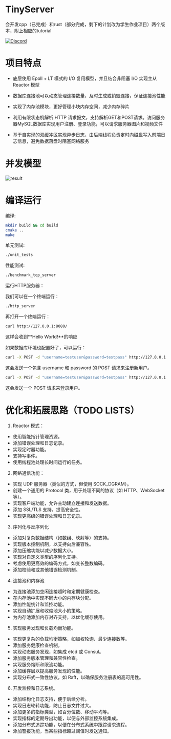 # TinyServer

会开发cpp（已完成）和rust（部分完成，剩下的计划改为学生作业项目）两个版本，附上相应的tutorial

[![Discord](https://img.shields.io/badge/Discord-Join%20Us-5865F2?logo=discord&logoColor=white)](https://discord.gg/8jCKt9rTtN)

# 项目特点

- 底层使用 Epoll + LT 模式的 I/O 复用模型，并且结合非阻塞 I/O 实现主从 Reactor 模型

- 数据库连接池可以动态管理连接数量，及时生成或销毁连接，保证连接池性能

- 实现了内存池模块，更好管理小块内存空间，减少内存碎片

- 利用有限状态机解析 HTTP 请求报文，支持解析GET和POST请求。访问服务器MySQL数据库实现用户注册、登录功能，可以请求服务器图片和视频文件

- 基于自实现的双缓冲区实现异步日志，由后端线程负责定时向磁盘写入前端日志信息，避免数据落盘时阻塞网络服务

# 并发模型

![result](./asset/configure.png)

# 编译运行

编译:

```bash
mkdir build && cd build
cmake ..
make
```

单元测试:

```bash
./unit_tests
```

性能测试:

```bash
./benchmark_tcp_server
```

运行HTTP服务器：

我们可以在一个终端运行：

```bash
./http_server
```

再打开一个终端运行：

```bash
curl http://127.0.0.1:8080/
```

这样会收到**Hello World!**的响应

如果数据库环境也配置好了，可以运行：

```bash
curl -X POST -d "username=testuser&password=testpass" http://127.0.0.1:8080/register
```

这会发送一个包含 username 和 password 的 POST 请求来注册新用户。

```bash
curl -X POST -d "username=testuser&password=testpass" http://127.0.0.1:8080/login
```
这会发送一个 POST 请求来登录用户。


# 优化和拓展思路（TODO LISTS）

1. Reactor 模式： 
- 使用智能指针管理资源。
- 添加错误处理和日志记录。
- 实现定时器功能。
- 支持写事件。
- 使用线程池处理长时间运行的任务。

2. 网络通信功能：

- 实现 UDP 服务器（类似的方式，但使用 SOCK_DGRAM）。
- 创建一个通用的 Protocol 类，用于处理不同的协议（如 HTTP、WebSocket 等）。
- 实现客户端功能，允许主动建立连接和发送数据。
- 添加 SSL/TLS 支持，提高安全性。
- 实现更高级的错误处理和日志记录。

3. 序列化与反序列化
- 添加对复杂数据结构（如数组、映射等）的支持。
- 实现版本控制机制，以支持向后兼容性。
- 添加压缩功能以减少数据大小。
- 实现对自定义类型的序列化支持。
- 考虑使用更高效的编码方式，如变长整数编码。
- 添加校验和或其他错误检测机制。

4. 连接池和内存池

- 为连接池添加空闲连接超时和定期健康检查。
- 在内存池中实现不同大小的内存块分配。
- 添加性能统计和监控功能。
- 实现自动扩展和收缩池大小的策略。
- 为内存池添加内存对齐支持，以优化缓存使用。

5. 实现服务发现和负载均衡功能。

- 实现更复杂的负载均衡策略，如加权轮询、最少连接数等。
- 添加服务健康检查机制。
- 实现动态服务发现，如集成 etcd 或 Consul。
- 添加服务版本管理和兼容性检查。
- 实现服务熔断和限流功能。
- 添加缓存层以提高服务发现的性能。
- 实现分布式一致性协议，如 Raft，以确保服务注册表的高可用性。

6. 开发监控和日志系统。

- 添加结构化日志支持，便于后续分析。
- 实现日志轮转功能，防止日志文件过大。
- 添加更多的指标类型，如百分位数、移动平均等。
- 实现指标的定期导出功能，以便与外部监控系统集成。
- 添加分布式追踪功能，以便在分布式系统中跟踪请求流程。
- 添加警报功能，当某些指标超过阈值时发送通知。